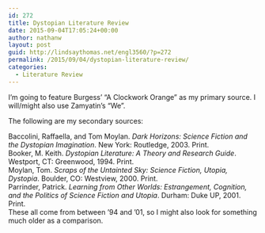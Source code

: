 ```yaml
---
id: 272
title: Dystopian Literature Review
date: 2015-09-04T17:05:24+00:00
author: nathanw
layout: post
guid: http://lindsaythomas.net/engl3560/?p=272
permalink: /2015/09/04/dystopian-literature-review/
categories:
  - Literature Review
---
```

I&#8217;m going to feature Burgess&#8217; &#8220;A Clockwork Orange&#8221; as my primary source. I will/might also use Zamyatin&#8217;s &#8220;We&#8221;.

The following are my secondary sources:

<div class="hang">
  Baccolini, Raffaella, and Tom Moylan. <i>Dark Horizons: Science Fiction and the Dystopian Imagination</i>. New York: Routledge, 2003. Print.
</div>

<div class="hang">
</div>

<div class="hang">
  Booker, M. Keith. <i>Dystopian Literature: A Theory and Research Guide</i>. Westport, CT: Greenwood, 1994. Print.
</div>

<div class="hang">
</div>

<div class="hang">
  Moylan, Tom. <i>Scraps of the Untainted Sky: Science Fiction, Utopia, Dystopia</i>. Boulder, CO: Westview, 2000. Print.
</div>

<div class="hang">
</div>

<div class="hang">
  Parrinder, Patrick. <i>Learning from Other Worlds: Estrangement, Cognition, and the Politics of Science Fiction and Utopia</i>. Durham: Duke UP, 2001. Print.
</div>

<div class="hang">
</div>

<div class="hang">
  These all come from between &#8217;94 and &#8217;01, so I might also look for something much older as a comparison.
</div>

&nbsp;